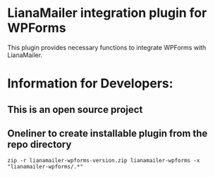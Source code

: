 # LianaMailer integration plugin for WPForms

This plugin provides necessary functions to integrate WPForms with LianaMailer.

# Information for Developers:

## This is an open source project

## Oneliner to create installable plugin from the repo directory

```
zip -r lianamailer-wpforms-version.zip lianamailer-wpforms -x "lianamailer-wpforms/.*"
```
